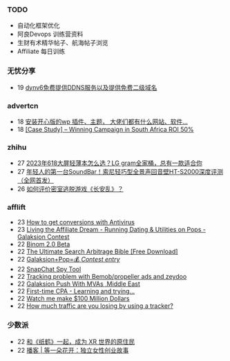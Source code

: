 ### TODO
-  自动化框架优化
-  阿良Devops 训练营资料
-  生财有术精华帖子、航海帖子浏览
-  Affiliate 每日训练

### 无忧分享
<!-- ruyo:START -->
-  19 [dynv6免费提供DDNS服务以及提供免费二级域名](https://51.ruyo.net/18430.html)<!-- ruyo:END -->

### advertcn
<!-- advertcn:START -->
-  18 [安装开心版的wp 插件、主题， 大佬们都有什么网站、软件...](https://www.advertcn.com/forum.php?mod=viewthread&tid=111253)
-  18 [[Case Study] – Winning Campaign in South Africa ROI 50%](https://www.advertcn.com/forum.php?mod=viewthread&tid=111251)<!-- advertcn:END -->

### zhihu
<!-- zhihu:START -->
-  27 [2023年618大屏轻薄本怎么选？LG gram全家桶，总有一款适合你](http://zhuanlan.zhihu.com/p/632641888?utm_campaign=rss&utm_medium=rss&utm_source=rss&utm_content=title)
-  27 [年轻人的第一台SoundBar！索尼轻巧型全景声回音壁HT-S2000深度评测（全网首发）](http://zhuanlan.zhihu.com/p/630990296?utm_campaign=rss&utm_medium=rss&utm_source=rss&utm_content=title)
-  26 [如何评价密室逃脱游戏《长安乱》？](http://www.zhihu.com/question/563950552/answer/3045961312?utm_campaign=rss&utm_medium=rss&utm_source=rss&utm_content=title)<!-- zhihu:END -->

### afflift
<!-- afflift:START -->
-  23 [How to get conversions with Antivirus](https://afflift.com/f/threads/how-to-get-conversions-with-antivirus.11334/)
-  23 [Living the Affiliate Dream - Running Dating &amp; Utilities on Pops - Galaksion Contest](https://afflift.com/f/threads/living-the-affiliate-dream-running-dating-utilities-on-pops-galaksion-contest.11243/)
-  22 [Binom 2.0 Beta](https://afflift.com/f/threads/binom-2-0-beta.11332/)
-  22 [The Ultimate Search Arbitrage Bible [Free Download]](https://afflift.com/f/threads/the-ultimate-search-arbitrage-bible-free-download.10830/)
-  22 [Galaksion+Pop=💰 *Contest entry*](https://afflift.com/f/threads/galaksion-pop-%F0%9F%92%B0-contest-entry.11231/)
-  22 [SnapChat Spy Tool](https://afflift.com/f/threads/snapchat-spy-tool.3607/)
-  22 [Tracking problem with Bemob/propeller ads and zeydoo](https://afflift.com/f/threads/tracking-problem-with-bemob-propeller-ads-and-zeydoo.11333/)
-  22 [Galaksion Push With MVAs ,Middle East](https://afflift.com/f/threads/galaksion-push-with-mvas-middle-east.11299/)
-  22 [First-time CPA - Learning and trying...](https://afflift.com/f/threads/first-time-cpa-learning-and-trying.11331/)
-  22 [Watch me make $100 Million Dollars](https://afflift.com/f/threads/watch-me-make-100-million-dollars.10915/)
-  22 [How much traffic are you losing by using a tracker?](https://afflift.com/f/threads/how-much-traffic-are-you-losing-by-using-a-tracker.11131/)<!-- afflift:END -->

### 少数派
<!-- sspai:START -->
-  22 [和《纸鹤》一起，成为 XR 世界的原住民](https://sspai.com/post/81244)
-  22 [播客 | 等一朵花开：独立女性创业故事](https://sspai.com/post/81318)<!-- sspai:END -->
